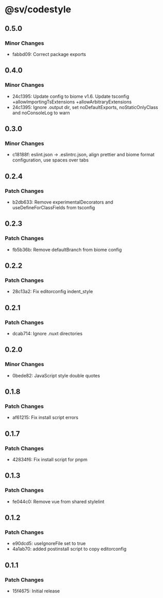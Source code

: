 # @sv/codestyle

## 0.5.0

### Minor Changes

- fabbd09: Correct package exports

## 0.4.0

### Minor Changes

- 24c1395: Update config to biome v1.6. Update tsconfig +allowImportingTsExtensions +allowArbitraryExtensions
- 24c1395: Ignore .output dir, set noDefaultExports, noStaticOnlyClass and noConsoleLog to warn

## 0.3.0

### Minor Changes

- c18188f: eslint.json -> .eslintrc.json, align prettier and biome format configuration, use spaces over tabs

## 0.2.4

### Patch Changes

- b2db633: Remove experimentalDecorators and useDefineForClassFields from tsconfig

## 0.2.3

### Patch Changes

- fb5b36b: Remove defaultBranch from biome config

## 0.2.2

### Patch Changes

- 28c13a2: Fix editorconfig indent_style

## 0.2.1

### Patch Changes

- dcab714: Ignore .nuxt directories

## 0.2.0

### Minor Changes

- 0bede82: JavaScript style double quotes

## 0.1.8

### Patch Changes

- af61215: Fix install script errors

## 0.1.7

### Patch Changes

- 42834f6: Fix install script for pnpm

## 0.1.3

### Patch Changes

- fe044c0: Remove vue from shared stylelint

## 0.1.2

### Patch Changes

- e90dcd5: useIgnoreFile set to true
- 4a1ab70: added postinstall script to copy editorconfig

## 0.1.1

### Patch Changes

- 15f4675: Initial release
